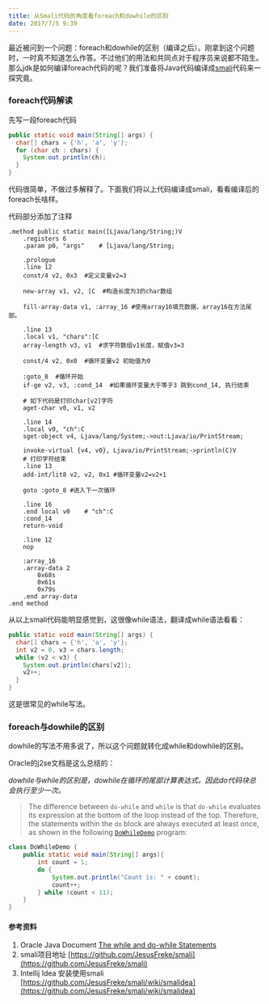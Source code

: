 ```yaml
---
title: 从Smali代码的角度看foreach和dowhile的区别
date: 2017/7/5 9:39
---
```


最近被问到一个问题：foreach和dowhile的区别（编译之后）。刚拿到这个问题时，一时真不知道怎么作答。不过他们的用法和共同点对于程序员来说都不陌生。那么jdk是如何编译foreach代码的呢？我们准备将Java代码编译成[smali]("https://github.com/JesusFreke/smali")代码来一探究竟。

<!-- more -->

### foreach代码解读

先写一段foreach代码

````java
public static void main(String[] args) {
  char[] chars = {'h', 'a', 'y'};
  for (char ch : chars) {
    System.out.println(ch);
  }
}
````

代码很简单，不做过多解释了。下面我们将以上代码编译成smali，看看编译后的foreach长啥样。

代码部分添加了注释

````assembly
.method public static main([Ljava/lang/String;)V
    .registers 6
    .param p0, "args"    # [Ljava/lang/String;

    .prologue
    .line 12
    const/4 v2, 0x3  #定义变量v2=3

    new-array v1, v2, [C  #构造长度为3的char数组

    fill-array-data v1, :array_16 #使用array16填充数据，array16在方法尾部。

    .line 13
    .local v1, "chars":[C
    array-length v3, v1  #求字符数组v1长度，赋值v3=3

    const/4 v2, 0x0  #循环变量v2 初始值为0

    :goto_8  #循环开始
    if-ge v2, v3, :cond_14  #如果循环变量大于等于3 跳到cond_14, 执行结束

	# 如下代码是打印char[v2]字符
    aget-char v0, v1, v2

    .line 14
    .local v0, "ch":C
    sget-object v4, Ljava/lang/System;->out:Ljava/io/PrintStream;

    invoke-virtual {v4, v0}, Ljava/io/PrintStream;->println(C)V
    # 打印字符结束
    .line 13
    add-int/lit8 v2, v2, 0x1 #循环变量v2=v2+1

    goto :goto_8 #进入下一次循环

    .line 16
    .end local v0    # "ch":C
    :cond_14
    return-void

    .line 12
    nop

    :array_16
    .array-data 2
        0x68s
        0x61s
        0x79s
    .end array-data
.end method
````

从以上smali代码能明显感觉到，这很像while语法，翻译成while语法看看：

````java
public static void main(String[] args) {
  char[] chars = {'h', 'a', 'y'};
  int v2 = 0, v3 = chars.length;
  while (v2 < v3) {
    System.out.println(chars[v2]);
    v2++;
  }
}
````

这是很常见的while写法。

### foreach与dowhile的区别

dowhile的写法不用多说了，所以这个问题就转化成while和dowhile的区别。

Oracle的j2se文档是这么总结的：

*dowhile与while的区别是，dowhile在循环的尾部计算表达式。因此do代码块总会执行至少一次。*

>The difference between `do-while` and `while` is that `do-while` evaluates its expression at the bottom of the loop instead of the top. Therefore, the statements within the `do` block are always executed at least once, as shown in the following [`DoWhileDemo`](https://docs.oracle.com/javase/tutorial/java/nutsandbolts/examples/DoWhileDemo.java) program:

````java
class DoWhileDemo {
    public static void main(String[] args){
        int count = 1;
        do {
            System.out.println("Count is: " + count);
            count++;
        } while (count < 11);
    }
}
````



#### 参考资料

1. Oracle Java Document  [The while and do-while Statements](https://docs.oracle.com/javase/tutorial/java/nutsandbolts/while.html) 
2. smali项目地址 [https://github.com/JesusFreke/smali](https://github.com/JesusFreke/smali)
3. Intellij Idea 安装使用smali [https://github.com/JesusFreke/smali/wiki/smalidea](https://github.com/JesusFreke/smali/wiki/smalidea)